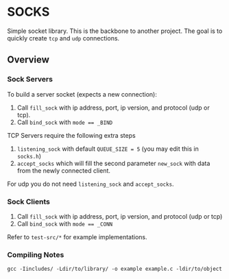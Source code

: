 # SOCKS

Simple socket library. This is the backbone to another project. The goal is to quickly create ``tcp`` and ``udp`` connections.

## Overview

### Sock Servers

To build a server socket (expects a new connection):

1. Call ``fill_sock`` with ip address, port, ip version, and protocol (udp or tcp).
2. Call ``bind_sock`` with ``mode == _BIND`` 

TCP Servers require the following extra steps

1. ``listening_sock`` with default ``QUEUE_SIZE = 5`` (you may edit this in ``socks.h``)
2. ``accept_socks`` which will fill the second parameter ``new_sock`` with data from the newly connected client.

For udp you do not need ``listening_sock`` and ``accept_socks``.

### Sock Clients

1. Call ``fill_sock`` with ip address, port, ip version, and protocol (udp or tcp)
2. Call ``bind_sock`` with ``mode == _CONN``

Refer to ``test-src/*`` for example implementations.


### Compiling Notes

```gcc -Iincludes/ -Ldir/to/library/ -o example example.c -ldir/to/object```


